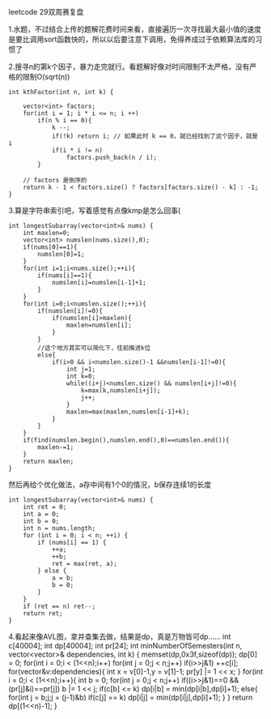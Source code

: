 leetcode 29双周赛复盘

1.水题，不过结合上传的题解花费时间来看，直接遍历一次寻找最大最小值的速度是要比调用sort函数快的，所以以后要注意下调用，免得养成过于依赖算法库的习惯了

2.搜寻n的第k个因子，暴力走完就行。看题解好像对时间限制不太严格，没有严格的限制O(sqrt(n))

    int kthFactor(int n, int k) {

        vector<int> factors;
        for(int i = 1; i * i <= n; i ++)
            if(n % i == 0){
                k --; 
                if(!k) return i; // 如果此时 k == 0，就已经找到了这个因子，就是 i               
                if(i * i != n) 
                    factors.push_back(n / i);
            }

        // factors 是倒序的
        return k - 1 < factors.size() ? factors[factors.size() - k] : -1;
    }
3.算是字符串索引吧，写着感觉有点像kmp是怎么回事(

    int longestSubarray(vector<int>& nums) {
        int maxlen=0;
        vector<int> numslen(nums.size(),0);
        if(nums[0]==1){
            numslen[0]=1;
        }
        for(int i=1;i<nums.size();++i){
            if(nums[i]==1){
                numslen[i]=numslen[i-1]+1;
            }   
        }
        for(int i=0;i<numslen.size();++i){
            if(numslen[i]!=0){
                if(numslen[i]>maxlen){
                    maxlen=numslen[i];
                }
            }
            //这个地方其实可以简化下，往前推进k位
            else{
                if(i>0 && i<numslen.size()-1 &&numslen[i-1]!=0){
                    int j=1;
                    int k=0;
                    while((i+j)<numslen.size() && numslen[i+j]!=0){
                        k=max(k,numslen[i+j]);
                        j++;
                    }
                    maxlen=max(maxlen,numslen[i-1]+k);
                }
            }
        }
        if(find(numslen.begin(),numslen.end(),0)==numslen.end()){
            maxlen-=1;
        }
        return maxlen;    
    }

然后再给个优化做法，a存中间有1个0的情况，b保存连续1的长度

    int longestSubarray(vector<int>& nums) {
        int ret = 0;
        int a = 0;
        int b = 0;
        int n = nums.length;
        for (int i = 0; i < n; ++i) {
            if (nums[i] == 1) {
                ++a;
                ++b;
                ret = max(ret, a);
            } else {
                a = b;
                b = 0;
            }
        }
        if (ret == n) ret--;
        return ret;
    }

4.看起来像AVL图，拿并查集去做，结果是dp，真是万物皆可dp……
int c[40004];
    int dp[40004];
    int pr[24];
    int minNumberOfSemesters(int n, vector<vector<int>>& dependencies, int k) {
        memset(dp,0x3f,sizeof(dp));
        dp[0] = 0;
        for(int i = 0;i < (1<<n);i++)
            for(int j = 0;j < n;j++)
                if(i>>j&1) ++c[i];
        for(vector<int>&v:dependencies){
            int x = v[0]-1,y = v[1]-1;
            pr[y] |= 1 << x;
        }
        for(int i = 0;i < (1<<n);i++){
            int b = 0;
            for(int j = 0;j < n;j++)
                if((i>>j&1)==0 && (pr[j]&i)==pr[j]) b |= 1 << j;
            if(c[b] <= k) dp[i|b] = min(dp[i|b],dp[i]+1);
            else{
                for(int j = b;j;j = (j-1)&b)
                    if(c[j] == k) dp[i|j] = min(dp[i|j],dp[i]+1);
            }
        }
        return dp[(1<<n)-1];
    }